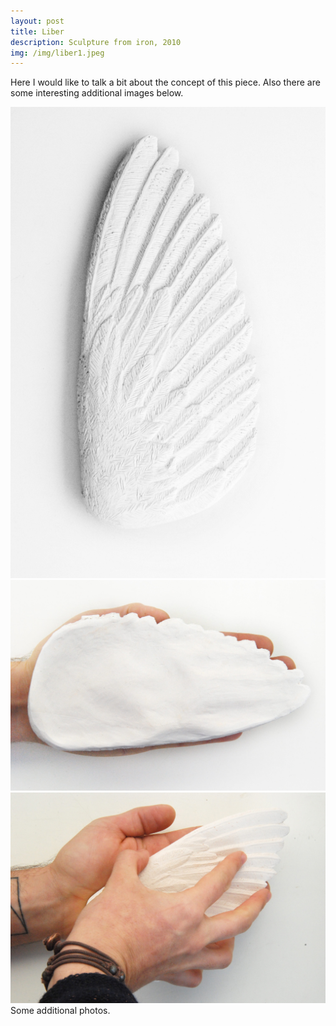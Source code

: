 ```yaml
---
layout: post
title: Liber
description: Sculpture from iron, 2010
img: /img/liber1.jpeg
---
```


Here I would like to talk a bit about the concept of this piece. Also there are some interesting additional images below.


<div class="img_row">
  <img class="col three" src="/img/liber1.jpeg"/>
</div>

<div class="img_row">
  <img class="col three" src="/img/liber2.jpeg"/>
</div>

<div class="img_row">
  <img class="col three" src="/img/liber3.jpeg"/>
</div>

<div class="col three caption">
	Some additional photos.
</div>
